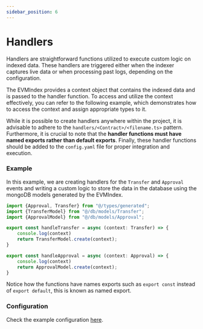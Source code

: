 ```yaml
---
sidebar_position: 6
---
```


# Handlers
Handlers are straightforward functions utilized to execute custom logic on indexed data. 
These handlers are triggered either when the indexer captures live data or when processing past logs, depending on the configuration. 

The EVMIndex provides a context object that contains the indexed data and is passed to the handler function. To access and utilize the context effectively, 
you can refer to the following example, which demonstrates how to access the context and assign appropriate types to it.

While it is possible to create handlers anywhere within the project, it is advisable to adhere to the `handlers/<Contract>/<filename.ts>` pattern. 
Furthermore, it is crucial to note that the **handler functions must have named exports rather than default exports**. Finally, these handler functions should be added to the `config.yaml` file for proper integration and execution.

### Example

In this example, we are creating handlers for the `Transfer` and `Approval` events and writing a custom logic to store the data in the database using the mongoDB models generated by the EVMIndex.
```typescript
import {Approval, Transfer} from "@/types/generated";
import {TransferModel} from "@/db/models/Transfer";
import {ApprovalModel} from "@/db/models/Approval";

export const handleTransfer = async (context: Transfer) => {
    console.log(context)
    return TransferModel.create(context);
}

export const handleApproval = async (context: Approval) => {
    console.log(context)
    return ApprovalModel.create(context);
}
```

Notice how the functions have names exports such as `export const` instead of `export default`, this is known as named export. 

### Configuration 
Check the example configuration [here](/docs/config#example).
